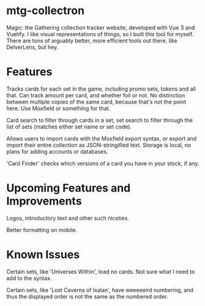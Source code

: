 # mtg-collectron

Magic: the Gathering collection tracker website, developed with Vue 3 and Vuetify. I like visual representations of things, so I built this tool for myself.
There are tons of arguably better, more efficient tools out there, like DelverLens, but hey.

# Features

Tracks cards for each set in the game, including promo sets, tokens and all that. Can track amount per card, and whether foil or not.
No distinction between multiple copies of the same card, because that's not the point here. Use Moxfield or something for that.

Card search to filter through cards in a set, set search to filter through the list of sets (matches either set name or set code).

Allows users to import cards with the Moxfield export syntax, or export and import their entire collection as JSON-stringified text.
Storage is local, no plans for adding accounts or databases.

'Card Finder' checks which versions of a card you have in your stock, if any.

# Upcoming Features and Improvements

Logos, introductory text and other such niceties.

Better formatting on mobile.

# Known Issues

Certain sets, like 'Universes Within', load no cards. Not sure what I need to add to the syntax.

Certain sets, like 'Lost Caverns of Ixalan', have weeeeeird numbering, and thus the displayed order is not the same as the numbered order.